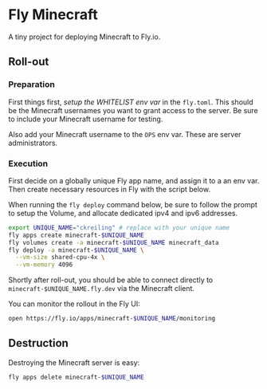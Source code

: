 # Fly Minecraft

A tiny project for deploying Minecraft to Fly.io.

## Roll-out

### Preparation

First things first, _setup the WHITELIST env var_ in the `fly.toml`. This should
be the Minecraft usernames you want to grant access to the server. Be sure to
include your Minecraft username for testing.

Also add your Minecraft username to the `OPS` env var. These are server
administrators.

### Execution

First decide on a globally unique Fly app name, and assign it to a an env var.
Then create necessary resources in Fly with the script below.

When running the `fly deploy` command below, be sure to follow the prompt to
setup the Volume, and allocate dedicated ipv4 and ipv6 addresses.

```bash
export UNIQUE_NAME="ckreiling" # replace with your unique name
fly apps create minecraft-$UNIQUE_NAME
fly volumes create -a minecraft-$UNIQUE_NAME minecraft_data
fly deploy -a minecraft-$UNIQUE_NAME \
  --vm-size shared-cpu-4x \
  --vm-memory 4096
```

Shortly after roll-out, you should be able to connect directly to
`minecraft-$UNIQUE_NAME.fly.dev` via the Minecraft client.

You can monitor the rollout in the Fly UI:

```bash
open https://fly.io/apps/minecraft-$UNIQUE_NAME/monitoring
```

## Destruction

Destroying the Minecraft server is easy:

```bash
fly apps delete minecraft-$UNIQUE_NAME
```
